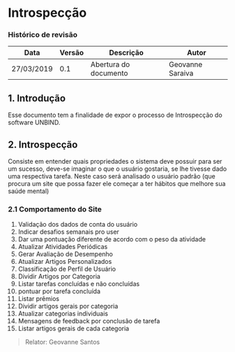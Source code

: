 # Introspecção
### Histórico de revisão
Data | Versão | Descrição | Autor |
--------- | ------ | ------------ | --------- |
27/03/2019 | 0.1 | Abertura do documento | Geovanne Saraiva |

## 1. Introdução
Esse documento tem a finalidade de expor o processo de Introspecção do software UNBIND.

## 2. Introspecção
Consiste em entender quais propriedades o sistema deve possuir para ser um sucesso, deve-se imaginar o que o usuário gostaria, se lhe tivesse dado uma respectiva tarefa. Neste caso será analisado o usuário padrão (que procura um site que possa fazer ele começar a ter hábitos que melhore sua saúde mental)

### 2.1 Comportamento do Site
1. Validação dos dados de conta do usuário <br />
2. Indicar desafios semanais pro user <br />
3. Dar uma pontuação diferente de acordo com o peso da atividade <br />
4. Atualizar Atividades Periódicas <br />
5. Gerar Avaliação de Desempenho <br />
6. Atualizar Artigos Personalizados<br />
7. Classificação de Perfil de Usuário<br />
8. Dividir Artigos por Categoria<br />
9. Listar tarefas concluídas e não concluídas <br />
10. pontuar por tarefa concluída <br />
11. Listar prêmios <br />
12. Dividir artigos gerais por categoria <br />
13. Atualizar categorias individuais <br />
14. Mensagens de feedback por conclusão de tarefa <br />
15. Listar artigos gerais de cada categoria <br />
> Relator: Geovanne Santos
